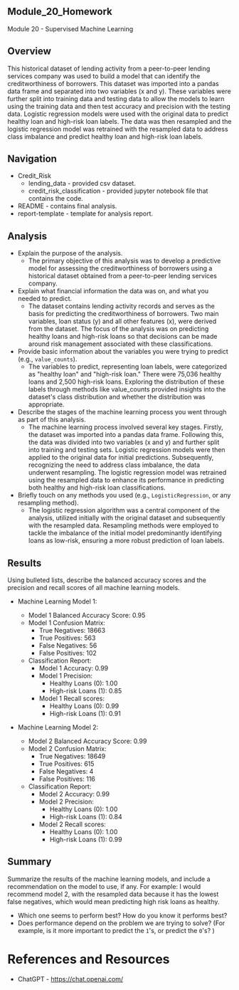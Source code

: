 ## Module_20_Homework
Module 20 - Supervised Machine Learning

## Overview
This historical dataset of lending activity from a peer-to-peer lending services company was used to build a model that can identify the creditworthiness of borrowers. This dataset was imported into a pandas data frame and separated into two variables (x and y). These variables were further split into training data and testing data to allow the models to learn using the training data and then test accuracy and precision with the testing data. Logistic regression models were used with the original data to predict healthy loan and high-risk loan labels. The data was then resampled and the logistic regression model was retrained with the resampled data to address class imbalance and predict healthy loan and high-risk loan labels. 

## Navigation
* Credit_Risk 
    * lending_data - provided csv dataset.
    * credit_risk_classification - provided jupyter notebook file that contains the code.
* README - contains final analysis.
* report-template - template for analysis report.

## Analysis

* Explain the purpose of the analysis.
     * The primary objective of this analysis was to develop a predictive model for assessing the creditworthiness of borrowers using a historical dataset obtained from a peer-to-peer lending services company. 
* Explain what financial information the data was on, and what you needed to predict.
     * The dataset contains lending activity records and serves as the basis for predicting the creditworthiness of borrowers. Two main variables, loan status (y) and all other features (x), were derived from the dataset. The focus of the analysis was on predicting   healthy loans and high-risk loans so that decisions can be made around risk management associated with these classifications. 
* Provide basic information about the variables you were trying to predict (e.g., `value_counts`).
     * The variables to predict, representing loan labels, were categorized as "healthy loan" and "high-risk loan." There were 75,036 healthy loans and 2,500 high-risk loans. Exploring the distribution of these labels through methods like value_counts provided insights into the dataset's class distribution and whether the distribution was appropriate.
* Describe the stages of the machine learning process you went through as part of this analysis.
     * The machine learning process involved several key stages. Firstly, the dataset was imported into a pandas data frame. Following this, the data was divided into two variables (x and y) and further split into training and testing sets. Logistic regression models were then applied to the original data for initial predictions. Subsequently, recognizing the need to address class imbalance, the data underwent resampling. The logistic regression model was retrained using the resampled data to enhance its performance in predicting both healthy and high-risk loan classifications.
* Briefly touch on any methods you used (e.g., `LogisticRegression`, or any resampling method).
     * The logistic regression algorithm was a central component of the analysis, utilized initially with the original dataset and subsequently with the resampled data. Resampling methods were employed to tackle the imbalance of the initial model predominantly identifying loans as low-risk, ensuring a more robust prediction of loan labels.

## Results

Using bulleted lists, describe the balanced accuracy scores and the precision and recall scores of all machine learning models.

* Machine Learning Model 1:
  * Model 1 Balanced Accuracy Score: 0.95
  * Model 1 Confusion Matrix:
       * True Negatives: 18663
       * True Positives: 563
       * False Negatives: 56
       * False Positives: 102
  * Classification Report:
       * Model 1 Accuracy: 0.99
       * Model 1 Precision:
            * Healthy Loans (0): 1.00
            * High-risk Loans (1): 0.85
       * Model 1 Recall scores:
            * Healthy Loans (0): 0.99
            * High-risk Loans (1): 0.91


* Machine Learning Model 2:
   * Model 2 Balanced Accuracy Score: 0.99
   * Model 2 Confusion Matrix:
       * True Negatives: 18649
       * True Positives: 615
       * False Negatives: 4
       * False Positives: 116
   * Classification Report:
       * Model 2 Accuracy: 0.99
       * Model 2 Precision:
            * Healthy Loans (0): 1.00
            * High-risk Loans (1): 0.84
       * Model 2 Recall scores:
            * Healthy Loans (0): 1.00
            * High-risk Loans (1): 0.99

## Summary

Summarize the results of the machine learning models, and include a recommendation on the model to use, if any. For example:
I would recommend model 2, with the resampled data because it has the lowest false negatives, which would mean predicting high risk loans as healthy. 
* Which one seems to perform best? How do you know it performs best?
* Does performance depend on the problem we are trying to solve? (For example, is it more important to predict the `1`'s, or predict the `0`'s? )
  

# References and Resources
* ChatGPT - https://chat.openai.com/
